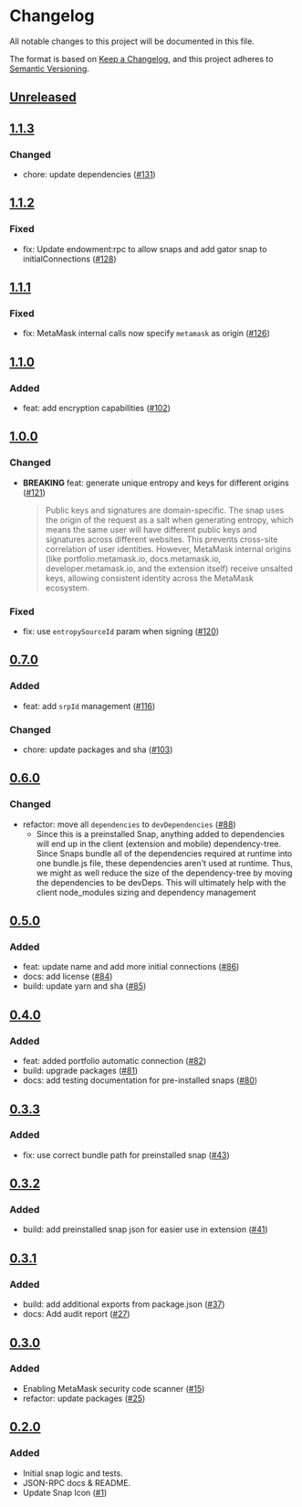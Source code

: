 # Changelog

All notable changes to this project will be documented in this file.

The format is based on [Keep a Changelog](https://keepachangelog.com/en/1.0.0/),
and this project adheres to [Semantic Versioning](https://semver.org/spec/v2.0.0.html).

## [Unreleased]

## [1.1.3]

### Changed

- chore: update dependencies ([#131](https://github.com/MetaMask/message-signing-snap/pull/131))

## [1.1.2]

### Fixed

- fix: Update endowment:rpc to allow snaps and add gator snap to initialConnections ([#128](https://github.com/MetaMask/message-signing-snap/pull/128))

## [1.1.1]

### Fixed

- fix: MetaMask internal calls now specify `metamask` as origin ([#126](https://github.com/MetaMask/message-signing-snap/pull/126))

## [1.1.0]

### Added

- feat: add encryption capabilities ([#102](https://github.com/MetaMask/message-signing-snap/pull/102))

## [1.0.0]

### Changed

- **BREAKING** feat: generate unique entropy and keys for different origins ([#121](https://github.com/MetaMask/message-signing-snap/pull/121))
  > Public keys and signatures are domain-specific. The snap uses the origin of the request as a salt when generating entropy, which means the same user will have different public keys and signatures across different websites. This prevents cross-site correlation of user identities. However, MetaMask internal origins (like portfolio.metamask.io, docs.metamask.io, developer.metamask.io, and the extension itself) receive unsalted keys, allowing consistent identity across the MetaMask ecosystem.

### Fixed

- fix: use `entropySourceId` param when signing ([#120](https://github.com/MetaMask/message-signing-snap/pull/120))

## [0.7.0]

### Added

- feat: add `srpId` management ([#116](https://github.com/MetaMask/message-signing-snap/pull/116))

### Changed

- chore: update packages and sha ([#103](https://github.com/MetaMask/message-signing-snap/pull/103))

## [0.6.0]

### Changed

- refactor: move all `dependencies` to `devDependencies` ([#88](https://github.com/MetaMask/message-signing-snap/pull/88))
  - Since this is a preinstalled Snap, anything added to dependencies will end up in the client (extension and mobile) dependency-tree. Since Snaps bundle all of the dependencies required at runtime into one bundle.js file, these dependencies aren't used at runtime. Thus, we might as well reduce the size of the dependency-tree by moving the dependencies to be devDeps. This will ultimately help with the client node_modules sizing and dependency management

## [0.5.0]

### Added

- feat: update name and add more initial connections ([#86](https://github.com/MetaMask/message-signing-snap/pull/86))
- docs: add license ([#84](https://github.com/MetaMask/message-signing-snap/pull/84))
- build: update yarn and sha ([#85](https://github.com/MetaMask/message-signing-snap/pull/85))

## [0.4.0]

### Added

- feat: added portfolio automatic connection ([#82](https://github.com/MetaMask/message-signing-snap/pull/82))
- build: upgrade packages ([#81](https://github.com/MetaMask/message-signing-snap/pull/81))
- docs: add testing documentation for pre-installed snaps ([#80](https://github.com/MetaMask/message-signing-snap/pull/80))

## [0.3.3]

### Added

- fix: use correct bundle path for preinstalled snap ([#43](https://github.com/MetaMask/message-signing-snap/pull/43))

## [0.3.2]

### Added

- build: add preinstalled snap json for easier use in extension ([#41](https://github.com/MetaMask/message-signing-snap/pull/41))

## [0.3.1]

### Added

- build: add additional exports from package.json ([#37](https://github.com/MetaMask/message-signing-snap/pull/37))
- docs: Add audit report ([#27](https://github.com/MetaMask/message-signing-snap/pull/27))

## [0.3.0]

### Added

- Enabling MetaMask security code scanner ([#15](https://github.com/MetaMask/message-signing-snap/pull/15))
- refactor: update packages ([#25](https://github.com/MetaMask/message-signing-snap/pull/25))

## [0.2.0]

### Added

- Initial snap logic and tests.
- JSON-RPC docs & README.
- Update Snap Icon ([#1](https://github.com/MetaMask/message-signing-snap/pull/1))

[Unreleased]: https://github.com/MetaMask/message-signing-snap/compare/v1.1.3...HEAD
[1.1.3]: https://github.com/MetaMask/message-signing-snap/compare/v1.1.2...v1.1.3
[1.1.2]: https://github.com/MetaMask/message-signing-snap/compare/v1.1.1...v1.1.2
[1.1.1]: https://github.com/MetaMask/message-signing-snap/compare/v1.1.0...v1.1.1
[1.1.0]: https://github.com/MetaMask/message-signing-snap/compare/v1.0.0...v1.1.0
[1.0.0]: https://github.com/MetaMask/message-signing-snap/compare/v0.7.0...v1.0.0
[0.7.0]: https://github.com/MetaMask/message-signing-snap/compare/v0.6.0...v0.7.0
[0.6.0]: https://github.com/MetaMask/message-signing-snap/compare/v0.5.0...v0.6.0
[0.5.0]: https://github.com/MetaMask/message-signing-snap/compare/v0.4.0...v0.5.0
[0.4.0]: https://github.com/MetaMask/message-signing-snap/compare/v0.3.3...v0.4.0
[0.3.3]: https://github.com/MetaMask/message-signing-snap/compare/v0.3.2...v0.3.3
[0.3.2]: https://github.com/MetaMask/message-signing-snap/compare/v0.3.1...v0.3.2
[0.3.1]: https://github.com/MetaMask/message-signing-snap/compare/v0.3.0...v0.3.1
[0.3.0]: https://github.com/MetaMask/message-signing-snap/compare/v0.2.0...v0.3.0
[0.2.0]: https://github.com/MetaMask/message-signing-snap/releases/tag/v0.2.0
